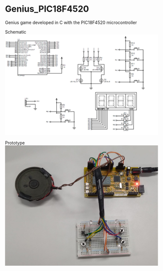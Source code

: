 # Genius_PIC18F4520
 Genius game developed in C with the PIC18F4520 microcontroller

Schematic
![alt text](https://github.com/GustavoSMafra/Genius_PIC18F4520/blob/main/Images/Genius_Schematic.png)

Prototype
![alt text](https://github.com/GustavoSMafra/Genius_PIC18F4520/blob/main/Images/Genius%20PIC18F4520.jpeg)
